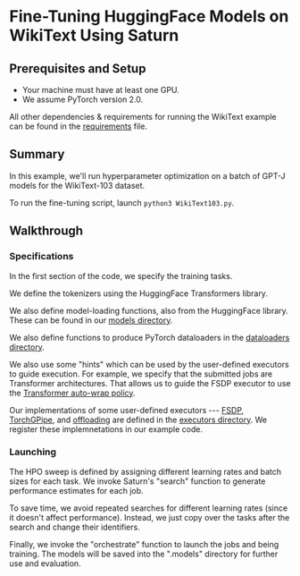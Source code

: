 # Fine-Tuning HuggingFace Models on WikiText Using Saturn
## Prerequisites and Setup

- Your machine must have at least one GPU.
- We assume PyTorch version 2.0.

All other dependencies & requirements for running the WikiText example can be found in 
the [requirements](./requirements.txt) file.

## Summary
In this example, we'll run hyperparameter optimization on a batch of GPT-J models
for the WikiText-103 dataset.

To run the fine-tuning script, launch ``python3 WikiText103.py``.


## Walkthrough

### Specifications

In the first section of the code, we specify the training tasks.

We define the tokenizers using the HuggingFace Transformers library.

We also define model-loading functions, also from the HuggingFace library.
These can be found in our [models directory](./models/).

We also define functions to produce PyTorch dataloaders in the 
[dataloaders directory](./dataloaders).

We also use some "hints" which can be used by the user-defined executors to
guide execution. For example, we specify that the submitted jobs are
Transformer architectures. That allows us to guide the FSDP executor to use
the [Transformer auto-wrap policy](https://pytorch.org/tutorials/intermediate/FSDP_adavnced_tutorial.html).

Our implementations of some user-defined executors --- [FSDP](https://engineering.fb.com/2021/07/15/open-source/fsdp/), 
[TorchGPipe](https://github.com/kakaobrain/torchgpipe), and 
[offloading](https://github.com/facebookresearch/fairscale) are defined in the 
[executors directory](./executors). We register these implemnetations in our example code.

### Launching

The HPO sweep is defined by assigning different learning rates and batch sizes for each task.
We invoke Saturn's "search" function to generate performance estimates for each job.

To save time, we avoid repeated searches for different learning rates (since it doesn't affect performance).
Instead, we just copy over the tasks after the search and change their identifiers.

Finally, we invoke the "orchestrate" function to launch the jobs and being training. 
The models will be saved into the ".models" directory for further use and evaluation.
